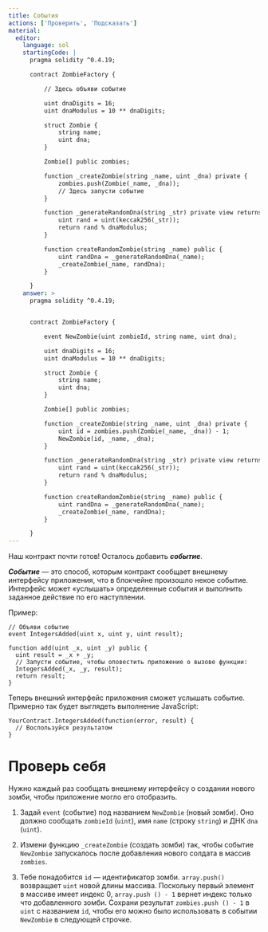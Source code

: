 ```yaml
---
title: События
actions: ['Проверить', 'Подсказать']
material:
  editor:
    language: sol
    startingCode: |
      pragma solidity ^0.4.19;

      contract ZombieFactory {

          // Здесь объяви событие

          uint dnaDigits = 16;
          uint dnaModulus = 10 ** dnaDigits;

          struct Zombie {
              string name;
              uint dna;
          }

          Zombie[] public zombies;

          function _createZombie(string _name, uint _dna) private {
              zombies.push(Zombie(_name, _dna));
              // Здесь запусти событие
          } 

          function _generateRandomDna(string _str) private view returns (uint) {
              uint rand = uint(keccak256(_str));
              return rand % dnaModulus;
          }

          function createRandomZombie(string _name) public {
              uint randDna = _generateRandomDna(_name);
              _createZombie(_name, randDna);
          }

      }
    answer: >
      pragma solidity ^0.4.19;


      contract ZombieFactory {

          event NewZombie(uint zombieId, string name, uint dna);

          uint dnaDigits = 16;
          uint dnaModulus = 10 ** dnaDigits;

          struct Zombie {
              string name;
              uint dna;
          }

          Zombie[] public zombies;

          function _createZombie(string _name, uint _dna) private {
              uint id = zombies.push(Zombie(_name, _dna)) - 1;
              NewZombie(id, _name, _dna);
          } 

          function _generateRandomDna(string _str) private view returns (uint) {
              uint rand = uint(keccak256(_str));
              return rand % dnaModulus;
          }

          function createRandomZombie(string _name) public {
              uint randDna = _generateRandomDna(_name);
              _createZombie(_name, randDna);
          }

      }
---
```


Наш контракт почти готов! Осталось добавить ***событие***.

***Событие*** — это способ, которым контракт сообщает внешнему интерфейсу приложения, что в блокчейне произошло некое событие. Интерфейс может «услышать» определенные события и выполнить заданное действие по его наступлении. 

Пример:

```
// Объяви событие
event IntegersAdded(uint x, uint y, uint result);

function add(uint _x, uint _y) public {
  uint result = _x + _y;
  // Запусти событие, чтобы оповестить приложение о вызове функции: 
  IntegersAdded(_x, _y, result);
  return result;
}
```

Теперь внешний интерфейс приложения сможет услышать событие. Примерно так будет выглядеть выполнение JavaScript:

```
YourContract.IntegersAdded(function(error, result) { 
  // Воспользуйся результатом
}
```

# Проверь себя

Нужно каждый раз сообщать внешнему интерфейсу о создании нового зомби, чтобы приложение могло его отобразить.

1. Задай `event` (событие) под названием `NewZombie` (новый зомби). Оно должно сообщать `zombieId` (`uint`), имя `name` (строку `string`) и ДНК `dna` (`uint`).

2. Измени функцию `_createZombie` (создать зомби) так, чтобы событие `NewZombie` запускалось после добавления нового солдата в массив `zombies`. 

3. Тебе понадобится `id` — идентификатор зомби. `array.push()` возвращает `uint` новой длины массива. Поскольку первый элемент в массиве имеет индекс 0, `array.push () - 1` вернет индекс только что добавленного зомби. Сохрани результат `zombies.push () - 1` в `uint` с названием `id`, чтобы его можно было использовать в событии `NewZombie` в следующей строчке.

